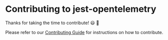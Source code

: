 # Contributing to jest-opentelemetry

Thanks for taking the time to contribute! 😃 🚀

Please refer to our [Contributing Guide](https://traceloop.com/docs/jest-otel/contributing/overview) for instructions on how to contribute.
